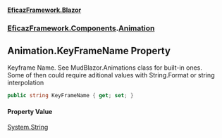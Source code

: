 #### [EficazFramework.Blazor](EficazFrameworkBlazor.md 'EficazFramework Blazor')
### [EficazFramework.Components](EficazFrameworkBlazor.md#EficazFramework.Components 'EficazFramework.Components').[Animation](Animation.md 'EficazFramework.Components.Animation')

## Animation.KeyFrameName Property

Keyframe Name. See MudBlazor.Animations class for built-in ones.  
Some of then could require aditional values with String.Format or string interpolation

```csharp
public string KeyFrameName { get; set; }
```

#### Property Value
[System.String](https://docs.microsoft.com/en-us/dotnet/api/System.String 'System.String')